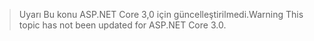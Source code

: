 > <span data-ttu-id="5b43b-101">Uyarı Bu konu ASP.NET Core 3,0 için güncelleştirilmedi.</span><span class="sxs-lookup"><span data-stu-id="5b43b-101">Warning This topic has not been updated for ASP.NET Core 3.0.</span></span>